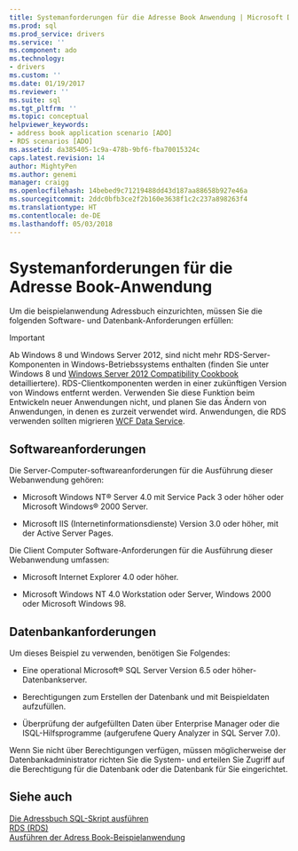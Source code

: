 ```yaml
---
title: Systemanforderungen für die Adresse Book Anwendung | Microsoft Docs
ms.prod: sql
ms.prod_service: drivers
ms.service: ''
ms.component: ado
ms.technology:
- drivers
ms.custom: ''
ms.date: 01/19/2017
ms.reviewer: ''
ms.suite: sql
ms.tgt_pltfrm: ''
ms.topic: conceptual
helpviewer_keywords:
- address book application scenario [ADO]
- RDS scenarios [ADO]
ms.assetid: da385405-1c9a-478b-9bf6-fba70015324c
caps.latest.revision: 14
author: MightyPen
ms.author: genemi
manager: craigg
ms.openlocfilehash: 14bebed9c71219488dd43d187aa88658b927e46a
ms.sourcegitcommit: 2ddc0bfb3ce2f2b160e3638f1c2c237a898263f4
ms.translationtype: HT
ms.contentlocale: de-DE
ms.lasthandoff: 05/03/2018
---
```

# <a name="system-requirements-for-the-address-book-application"></a>Systemanforderungen für die Adresse Book-Anwendung
Um die beispielanwendung Adressbuch einzurichten, müssen Sie die folgenden Software- und Datenbank-Anforderungen erfüllen:  
  
> [!IMPORTANT]
>  Ab Windows 8 und Windows Server 2012, sind nicht mehr RDS-Server-Komponenten in Windows-Betriebssystems enthalten (finden Sie unter Windows 8 und [Windows Server 2012 Compatibility Cookbook](https://www.microsoft.com/en-us/download/details.aspx?id=27416) detailliertere). RDS-Clientkomponenten werden in einer zukünftigen Version von Windows entfernt werden. Verwenden Sie diese Funktion beim Entwickeln neuer Anwendungen nicht, und planen Sie das Ändern von Anwendungen, in denen es zurzeit verwendet wird. Anwendungen, die RDS verwenden sollten migrieren [WCF Data Service](http://go.microsoft.com/fwlink/?LinkId=199565).  
  
## <a name="software-requirements"></a>Softwareanforderungen  
 Die Server-Computer-softwareanforderungen für die Ausführung dieser Webanwendung gehören:  
  
-   Microsoft Windows NT® Server 4.0 mit Service Pack 3 oder höher oder Microsoft Windows® 2000 Server.  
  
-   Microsoft IIS (Internetinformationsdienste) Version 3.0 oder höher, mit der Active Server Pages.  
  
 Die Client Computer Software-Anforderungen für die Ausführung dieser Webanwendung umfassen:  
  
-   Microsoft Internet Explorer 4.0 oder höher.  
  
-   Microsoft Windows NT 4.0 Workstation oder Server, Windows 2000 oder Microsoft Windows 98.  
  
## <a name="database-requirements"></a>Datenbankanforderungen  
 Um dieses Beispiel zu verwenden, benötigen Sie Folgendes:  
  
-   Eine operational Microsoft® SQL Server Version 6.5 oder höher-Datenbankserver.  
  
-   Berechtigungen zum Erstellen der Datenbank und mit Beispieldaten aufzufüllen.  
  
-   Überprüfung der aufgefüllten Daten über Enterprise Manager oder die ISQL-Hilfsprogramme (aufgerufene Query Analyzer in SQL Server 7.0).  
  
 Wenn Sie nicht über Berechtigungen verfügen, müssen möglicherweise der Datenbankadministrator richten Sie die System- und erteilen Sie Zugriff auf die Berechtigung für die Datenbank oder die Datenbank für Sie eingerichtet.  
  
## <a name="see-also"></a>Siehe auch  
 [Die Adressbuch SQL-Skript ausführen](../../../ado/guide/remote-data-service/running-the-address-book-sql-script.md)   
 [RDS (RDS)](../../../ado/reference/rds-api/datacontrol-object-rds.md)   
 [Ausführen der Adress Book-Beispielanwendung](../../../ado/guide/remote-data-service/running-the-address-book-sample-application.md)


